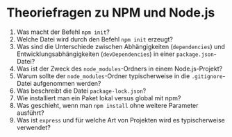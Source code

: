 # Theoriefragen zu NPM und Node.js

 1. Was macht der Befehl `npm init`?
 2. Welche Datei wird durch den Befehl `npm init` erzeugt?
 3. Was sind die Unterschiede zwischen Abhängigkeiten (`dependencies`) und Entwicklungsabhängigkeiten (`devDependencies`) in einer `package.json`-Datei?
 4. Was ist der Zweck des `node_modules`-Ordners in einem Node.js-Projekt?
 5. Warum sollte der `node_modules`-Ordner typischerweise in die `.gitignore`-Datei aufgenommen werden?
 6. Was beschreibt die Datei `package-lock.json`?
 7. Wie installiert man ein Paket lokal versus global mit npm?
 8. Was geschieht, wenn man `npm install` ohne weitere Parameter ausführt?
 9. Was ist `express` und für welche Art von Projekten wird es typischerweise verwendet?
